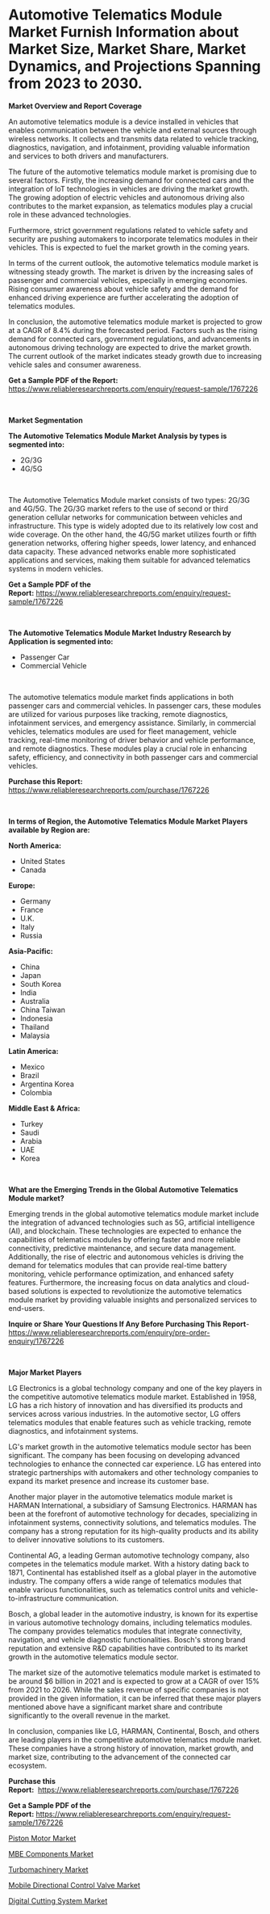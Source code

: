 <p><h1>Automotive Telematics Module Market Furnish Information about Market Size, Market Share, Market Dynamics, and Projections Spanning from 2023 to 2030.</h1></p><p><strong>Market Overview and Report Coverage</strong></p>
<p><p>An automotive telematics module is a device installed in vehicles that enables communication between the vehicle and external sources through wireless networks. It collects and transmits data related to vehicle tracking, diagnostics, navigation, and infotainment, providing valuable information and services to both drivers and manufacturers.</p><p>The future of the automotive telematics module market is promising due to several factors. Firstly, the increasing demand for connected cars and the integration of IoT technologies in vehicles are driving the market growth. The growing adoption of electric vehicles and autonomous driving also contributes to the market expansion, as telematics modules play a crucial role in these advanced technologies.</p><p>Furthermore, strict government regulations related to vehicle safety and security are pushing automakers to incorporate telematics modules in their vehicles. This is expected to fuel the market growth in the coming years.</p><p>In terms of the current outlook, the automotive telematics module market is witnessing steady growth. The market is driven by the increasing sales of passenger and commercial vehicles, especially in emerging economies. Rising consumer awareness about vehicle safety and the demand for enhanced driving experience are further accelerating the adoption of telematics modules.</p><p>In conclusion, the automotive telematics module market is projected to grow at a CAGR of 8.4% during the forecasted period. Factors such as the rising demand for connected cars, government regulations, and advancements in autonomous driving technology are expected to drive the market growth. The current outlook of the market indicates steady growth due to increasing vehicle sales and consumer awareness.</p></p>
<p><strong>Get a Sample PDF of the Report:</strong> <a href="https://www.reliableresearchreports.com/enquiry/request-sample/1767226">https://www.reliableresearchreports.com/enquiry/request-sample/1767226</a></p>
<p>&nbsp;</p>
<p><strong>Market Segmentation</strong></p>
<p><strong>The Automotive Telematics Module Market Analysis by types is segmented into:</strong></p>
<p><ul><li>2G/3G</li><li>4G/5G</li></ul></p>
<p>&nbsp;</p>
<p><p>The Automotive Telematics Module market consists of two types: 2G/3G and 4G/5G. The 2G/3G market refers to the use of second or third generation cellular networks for communication between vehicles and infrastructure. This type is widely adopted due to its relatively low cost and wide coverage. On the other hand, the 4G/5G market utilizes fourth or fifth generation networks, offering higher speeds, lower latency, and enhanced data capacity. These advanced networks enable more sophisticated applications and services, making them suitable for advanced telematics systems in modern vehicles.</p></p>
<p><strong>Get a Sample PDF of the Report:</strong>&nbsp;<a href="https://www.reliableresearchreports.com/enquiry/request-sample/1767226">https://www.reliableresearchreports.com/enquiry/request-sample/1767226</a></p>
<p>&nbsp;</p>
<p><strong>The Automotive Telematics Module Market Industry Research by Application is segmented into:</strong></p>
<p><ul><li>Passenger Car</li><li>Commercial Vehicle</li></ul></p>
<p>&nbsp;</p>
<p><p>The automotive telematics module market finds applications in both passenger cars and commercial vehicles. In passenger cars, these modules are utilized for various purposes like tracking, remote diagnostics, infotainment services, and emergency assistance. Similarly, in commercial vehicles, telematics modules are used for fleet management, vehicle tracking, real-time monitoring of driver behavior and vehicle performance, and remote diagnostics. These modules play a crucial role in enhancing safety, efficiency, and connectivity in both passenger cars and commercial vehicles.</p></p>
<p><strong>Purchase this Report:</strong>&nbsp; <a href="https://www.reliableresearchreports.com/purchase/1767226">https://www.reliableresearchreports.com/purchase/1767226</a></p>
<p>&nbsp;</p>
<p><strong>In terms of Region, the Automotive Telematics Module Market Players available by Region are:</strong></p>
<p>
    <p> <strong> North America: </strong>
        <ul>
            <li>United States</li>
            <li>Canada</li>
        </ul>
        </p> 
    <p> <strong> Europe: </strong>
        <ul>
            <li>Germany</li>
            <li>France</li>
            <li>U.K.</li>
            <li>Italy</li>
            <li>Russia</li>
        </ul>
        </p> 
    <p> <strong> Asia-Pacific: </strong>
        <ul>
            <li>China</li>
            <li>Japan</li>
            <li>South Korea</li>
            <li>India</li>
            <li>Australia</li>
            <li>China Taiwan</li>
            <li>Indonesia</li>
            <li>Thailand</li>
            <li>Malaysia</li>
        </ul>
        </p> 
    <p> <strong> Latin America: </strong>
        <ul>
            <li>Mexico</li>
            <li>Brazil</li>
            <li>Argentina Korea</li>
            <li>Colombia</li>
        </ul>
        </p> 
    <p> <strong> Middle East & Africa: </strong>
        <ul>
            <li>Turkey</li>
            <li>Saudi</li>
            <li>Arabia</li>
            <li>UAE</li>
            <li>Korea</li>
        </ul>
    </p>
    </p>
<p>&nbsp;</p>
<p><strong>What are the Emerging Trends in the Global Automotive Telematics Module market?</strong></p>
<p><p>Emerging trends in the global automotive telematics module market include the integration of advanced technologies such as 5G, artificial intelligence (AI), and blockchain. These technologies are expected to enhance the capabilities of telematics modules by offering faster and more reliable connectivity, predictive maintenance, and secure data management. Additionally, the rise of electric and autonomous vehicles is driving the demand for telematics modules that can provide real-time battery monitoring, vehicle performance optimization, and enhanced safety features. Furthermore, the increasing focus on data analytics and cloud-based solutions is expected to revolutionize the automotive telematics module market by providing valuable insights and personalized services to end-users.</p></p>
<p><strong>Inquire or Share Your Questions If Any Before Purchasing This Report</strong>- <a href="https://www.reliableresearchreports.com/enquiry/pre-order-enquiry/1767226">https://www.reliableresearchreports.com/enquiry/pre-order-enquiry/1767226</a></p>
<p>&nbsp;</p>
<p><strong>Major Market Players</strong></p>
<p><p>LG Electronics is a global technology company and one of the key players in the competitive automotive telematics module market. Established in 1958, LG has a rich history of innovation and has diversified its products and services across various industries. In the automotive sector, LG offers telematics modules that enable features such as vehicle tracking, remote diagnostics, and infotainment systems.</p><p>LG's market growth in the automotive telematics module sector has been significant. The company has been focusing on developing advanced technologies to enhance the connected car experience. LG has entered into strategic partnerships with automakers and other technology companies to expand its market presence and increase its customer base.</p><p>Another major player in the automotive telematics module market is HARMAN International, a subsidiary of Samsung Electronics. HARMAN has been at the forefront of automotive technology for decades, specializing in infotainment systems, connectivity solutions, and telematics modules. The company has a strong reputation for its high-quality products and its ability to deliver innovative solutions to its customers.</p><p>Continental AG, a leading German automotive technology company, also competes in the telematics module market. With a history dating back to 1871, Continental has established itself as a global player in the automotive industry. The company offers a wide range of telematics modules that enable various functionalities, such as telematics control units and vehicle-to-infrastructure communication.</p><p>Bosch, a global leader in the automotive industry, is known for its expertise in various automotive technology domains, including telematics modules. The company provides telematics modules that integrate connectivity, navigation, and vehicle diagnostic functionalities. Bosch's strong brand reputation and extensive R&D capabilities have contributed to its market growth in the automotive telematics module sector.</p><p>The market size of the automotive telematics module market is estimated to be around $6 billion in 2021 and is expected to grow at a CAGR of over 15% from 2021 to 2026. While the sales revenue of specific companies is not provided in the given information, it can be inferred that these major players mentioned above have a significant market share and contribute significantly to the overall revenue in the market.</p><p>In conclusion, companies like LG, HARMAN, Continental, Bosch, and others are leading players in the competitive automotive telematics module market. These companies have a strong history of innovation, market growth, and market size, contributing to the advancement of the connected car ecosystem.</p></p>
<p><strong>Purchase this Report:</strong>&nbsp;&nbsp;<a href="https://www.reliableresearchreports.com/purchase/1767226">https://www.reliableresearchreports.com/purchase/1767226</a></p>
<p></p>
<p><strong>Get a Sample PDF of the Report:</strong>&nbsp;<a href="https://www.reliableresearchreports.com/enquiry/request-sample/1767226">https://www.reliableresearchreports.com/enquiry/request-sample/1767226</a></p>
<p><p><a href="https://medium.com/@catherinemartinez15/piston-motor-market-analysis-its-cagr-market-segmentation-and-global-industry-overview-b655747cf2b0">Piston Motor Market</a></p><p><a href="https://www.linkedin.com/pulse/decoding-mbe-components-market-deep-dive-latest-trends-segmentation-h4rbe/">MBE Components Market</a></p><p><a href="https://www.linkedin.com/pulse/turbomachinery-market-size-growth-forecast-from-2023-ifuqe/">Turbomachinery Market</a></p><p><a href="https://medium.com/@loririce03/mobile-directional-control-valve-market-analysis-its-cagr-market-segmentation-and-global-industry-d89d09d73a03">Mobile Directional Control Valve Market</a></p><p><a href="https://www.linkedin.com/pulse/digital-cutting-system-market-size-share-global-analysis-report-uhzae/">Digital Cutting System Market</a></p></p>